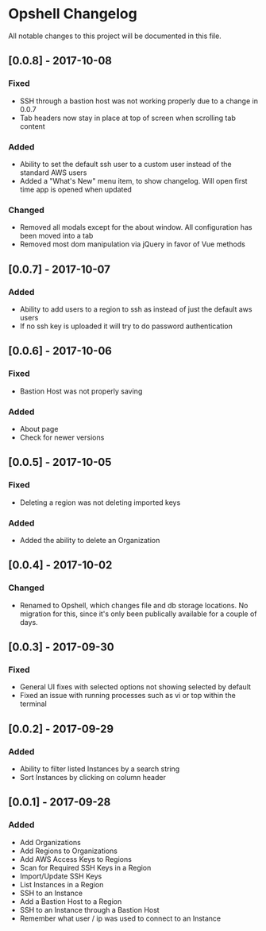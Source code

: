 # Opshell Changelog
All notable changes to this project will be documented in this file.

## [0.0.8] - 2017-10-08
### Fixed
- SSH through a bastion host was not working properly due to a change in 0.0.7
- Tab headers now stay in place at top of screen when scrolling tab content
### Added
- Ability to set the default ssh user to a custom user instead of the standard AWS users
- Added a "What's New" menu item, to show changelog.  Will open first time app is opened when updated
### Changed
- Removed all modals except for the about window.   All configuration has been moved into a tab
- Removed most dom manipulation via jQuery in favor of Vue methods

## [0.0.7] - 2017-10-07
### Added
- Ability to add users to a region to ssh as instead of just the default aws users
- If no ssh key is uploaded it will try to do password authentication

## [0.0.6] - 2017-10-06
### Fixed
- Bastion Host was not properly saving
### Added
- About page
- Check for newer versions

## [0.0.5] - 2017-10-05
### Fixed
- Deleting a region was not deleting imported keys
### Added
- Added the ability to delete an Organization

## [0.0.4] - 2017-10-02
### Changed
- Renamed to Opshell, which changes file and db storage locations.  No migration for this, since it's only been publically available for a couple of days.

## [0.0.3] - 2017-09-30
### Fixed
- General UI fixes with selected options not showing selected by default
- Fixed an issue with running processes such as vi or top within the terminal

## [0.0.2] - 2017-09-29
### Added
- Ability to filter listed Instances by a search string
- Sort Instances by clicking on column header

## [0.0.1] - 2017-09-28
### Added
- Add Organizations
- Add Regions to Organizations
- Add AWS Access Keys to Regions
- Scan for Required SSH Keys in a Region
- Import/Update SSH Keys
- List Instances in a Region
- SSH to an Instance
- Add a Bastion Host to a Region
- SSH to an Instance through a Bastion Host
- Remember what user / ip was used to connect to an Instance
